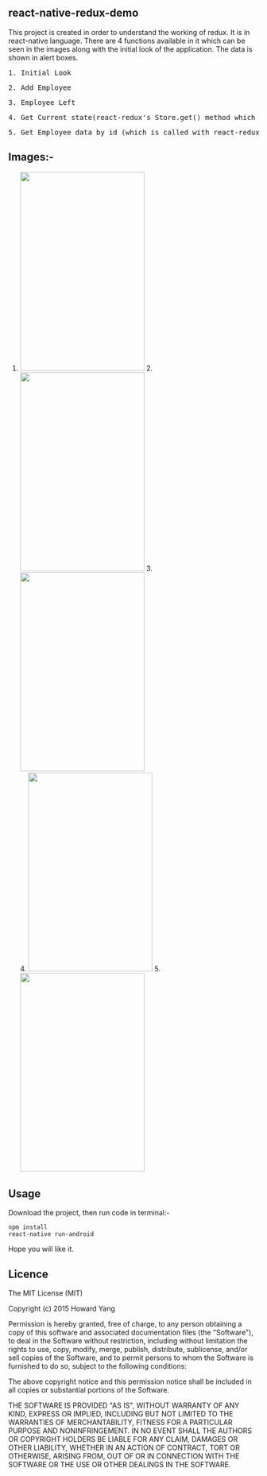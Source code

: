 ## react-native-redux-demo

This project is created in order to understand the working of redux.
It is in react-native language.
There are 4 functions available in it which can be seen in the images along with the initial look of the application.
The data is shown in alert boxes.

<pre>1. Initial Look</pre>
<pre>2. Add Employee</pre>
<pre>3. Employee Left </pre>
<pre>4. Get Current state(react-redux's Store.get() method which tells the data stored in state.)</pre>
<pre>5. Get Employee data by id (which is called with react-redux's mapStateToProps method  )</pre>

## Images:-

1. <img width=250px height=400px src ="https://user-images.githubusercontent.com/49477268/58936457-68ce4d80-878d-11e9-97b3-6dc2660d6dec.png"/>   2. <img width=250px height=400px src ="https://user-images.githubusercontent.com/49477268/58936464-6e2b9800-878d-11e9-8b87-d43f5e56d08a.png"/>   3. <img width=250px height=400px src ="https://user-images.githubusercontent.com/49477268/58936465-708df200-878d-11e9-9971-04599b49c0b2.png"/> <br>4. <img width=250px height=400px src ="https://user-images.githubusercontent.com/49477268/58936479-75eb3c80-878d-11e9-82f0-38612c3ebc27.png"/> 5. <img width=250px height=400px src ="https://user-images.githubusercontent.com/49477268/58936476-74217900-878d-11e9-9ff0-704a8af93c86.png"/>



## Usage

Download the project, then run code in terminal:-

```
npm install
react-native run-android
```

Hope you will like it.

## Licence
The MIT License (MIT)

Copyright (c) 2015 Howard Yang

Permission is hereby granted, free of charge, to any person obtaining a copy
of this software and associated documentation files (the "Software"), to deal
in the Software without restriction, including without limitation the rights
to use, copy, modify, merge, publish, distribute, sublicense, and/or sell
copies of the Software, and to permit persons to whom the Software is
furnished to do so, subject to the following conditions:

The above copyright notice and this permission notice shall be included in all
copies or substantial portions of the Software.

THE SOFTWARE IS PROVIDED "AS IS", WITHOUT WARRANTY OF ANY KIND, EXPRESS OR
IMPLIED, INCLUDING BUT NOT LIMITED TO THE WARRANTIES OF MERCHANTABILITY,
FITNESS FOR A PARTICULAR PURPOSE AND NONINFRINGEMENT. IN NO EVENT SHALL THE
AUTHORS OR COPYRIGHT HOLDERS BE LIABLE FOR ANY CLAIM, DAMAGES OR OTHER
LIABILITY, WHETHER IN AN ACTION OF CONTRACT, TORT OR OTHERWISE, ARISING FROM,
OUT OF OR IN CONNECTION WITH THE SOFTWARE OR THE USE OR OTHER DEALINGS IN THE
SOFTWARE.



